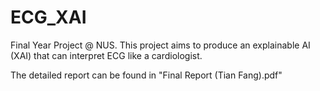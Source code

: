 # ECG_XAI

Final Year Project @ NUS. This project aims to produce an explainable AI (XAI) that can interpret ECG like a cardiologist.

The detailed report can be found in "Final Report (Tian Fang).pdf"
